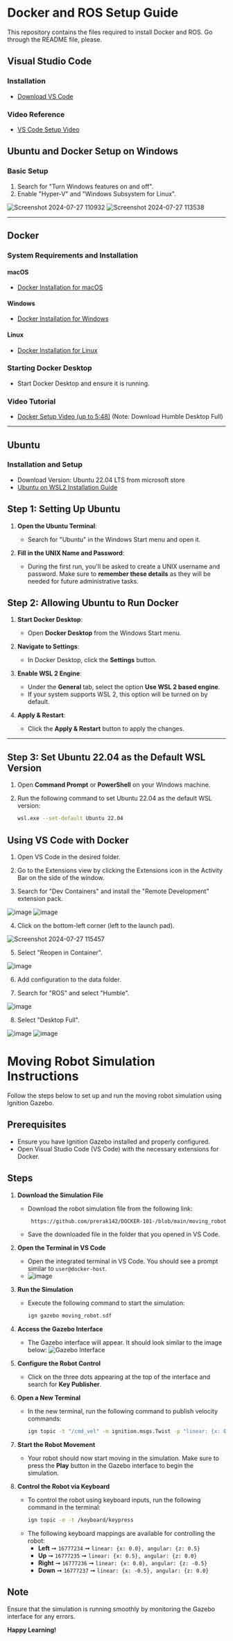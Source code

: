 # Docker and ROS Setup Guide

This repository contains the files required to install Docker and ROS. Go through the README file, please.

## Visual Studio Code

### Installation
- [Download VS Code](https://code.visualstudio.com/download)

### Video Reference
- [VS Code Setup Video](https://youtu.be/bN6DE-4uFNo?feature=shared)

## Ubuntu and Docker Setup on Windows

### Basic Setup
1. Search for "Turn Windows features on and off".
2. Enable "Hyper-V" and "Windows Subsystem for Linux".

![Screenshot 2024-07-27 110932](https://github.com/user-attachments/assets/14a63d46-4be2-4e31-8dd7-a51f2c569afa)
![Screenshot 2024-07-27 113538](https://github.com/user-attachments/assets/df1e554d-ccc8-4cee-94f1-016ea8505b5d)


---

## Docker

### System Requirements and Installation

#### macOS
- [Docker Installation for macOS](https://docs.docker.com/desktop/install/mac-install/)

#### Windows
- [Docker Installation for Windows](https://docs.docker.com/desktop/install/windows-install/)

#### Linux
- [Docker Installation for Linux](https://docs.docker.com/desktop/install/linux-install/)

### Starting Docker Desktop
- Start Docker Desktop and ensure it is running.

### Video Tutorial
- [Docker Setup Video (up to 5:48)](https://youtu.be/dihfA7Ol6Mw?feature=shared) (Note: Download Humble Desktop Full)
---

## Ubuntu

### Installation and Setup
- Download Version: Ubuntu 22.04 LTS from microsoft store 
- [Ubuntu on WSL2 Installation Guide](https://linuxsimply.com/linux-basics/os-installation/wsl/ubuntu-on-wsl2/)

## Step 1: Setting Up Ubuntu

1. **Open the Ubuntu Terminal**:
   - Search for "Ubuntu" in the Windows Start menu and open it.

2. **Fill in the UNIX Name and Password**:
   - During the first run, you'll be asked to create a UNIX username and password. Make sure to **remember these details** as they will be needed for future administrative tasks.

## Step 2: Allowing Ubuntu to Run Docker

1. **Start Docker Desktop**:
   - Open **Docker Desktop** from the Windows Start menu.

2. **Navigate to Settings**:
   - In Docker Desktop, click the **Settings** button.

3. **Enable WSL 2 Engine**:
   - Under the **General** tab, select the option **Use WSL 2 based engine**.
   - If your system supports WSL 2, this option will be turned on by default.

4. **Apply & Restart**:
   - Click the **Apply & Restart** button to apply the changes.

---

## Step 3: Set Ubuntu 22.04 as the Default WSL Version

1. Open **Command Prompt** or **PowerShell** on your Windows machine.

2. Run the following command to set Ubuntu 22.04 as the default WSL version:
   ```bash
   wsl.exe --set-default Ubuntu 22.04


## Using VS Code with Docker

1. Open VS Code in the desired folder.

2. Go to the Extensions view by clicking the Extensions icon in the Activity Bar on the side of the window.

3. Search for "Dev Containers" and install the "Remote Development" extension pack.

![image](https://github.com/user-attachments/assets/bf316684-5100-473a-977a-738bc4bcdefe)
![image](https://github.com/user-attachments/assets/10f3373f-d1b5-4a2c-acb5-f7787fb88638)

4. Click on the bottom-left corner (left to the launch pad).

![Screenshot 2024-07-27 115457](https://github.com/user-attachments/assets/cea1a97a-283c-4ebb-b4d3-0a3125f53d81)

5. Select "Reopen in Container".

![image](https://github.com/user-attachments/assets/dd38d66c-65c0-4c04-a8e4-78d41a8bb3b8)

6. Add configuration to the data folder.

7. Search for "ROS" and select "Humble".

![image](https://github.com/user-attachments/assets/1544ffef-33b6-413f-b795-07291b427317)

8. Select "Desktop Full".

![image](https://github.com/user-attachments/assets/9ce6985e-72fb-4ff9-9d0c-d115795d2728)
![image](https://github.com/user-attachments/assets/ed7577b7-3c2e-43db-b34e-e5cbfa6b0cb5)

# Moving Robot Simulation Instructions

Follow the steps below to set up and run the moving robot simulation using Ignition Gazebo.

## Prerequisites
- Ensure you have Ignition Gazebo installed and properly configured.
- Open Visual Studio Code (VS Code) with the necessary extensions for Docker.

## Steps

1. **Download the Simulation File**
   - Download the robot simulation file from the following link:
     ```bash
      https://github.com/prerak142/DOCKER-101-/blob/main/moving_robot.sdf
     ```
   - Save the downloaded file in the folder that you opened in VS Code.

2. **Open the Terminal in VS Code**
   - Open the integrated terminal in VS Code. You should see a prompt similar to `user@docker-host`.
   - ![image](https://github.com/user-attachments/assets/9863d0a8-30f1-4d47-a2c2-bc8c1e650cac)

3. **Run the Simulation**
   - Execute the following command to start the simulation:
     ```bash
     ign gazebo moving_robot.sdf
     ```

4. **Access the Gazebo Interface**
   - The Gazebo interface will appear. It should look similar to the image below:
   ![Gazebo Interface](https://github.com/user-attachments/assets/b452c727-f67d-4718-80c3-1a6b83163e08)

5. **Configure the Robot Control**
   - Click on the three dots appearing at the top of the interface and search for **Key Publisher**.

6. **Open a New Terminal**
   - In the new terminal, run the following command to publish velocity commands:
     ```bash
     ign topic -t "/cmd_vel" -m ignition.msgs.Twist -p "linear: {x: 0.5}, angular: {z: 0.05}"
     ```

7. **Start the Robot Movement**
   - Your robot should now start moving in the simulation. Make sure to press the **Play** button in the Gazebo interface to begin the simulation.

8. **Control the Robot via Keyboard**
   - To control the robot using keyboard inputs, run the following command in the terminal:
     ```bash
     ign topic -e -t /keyboard/keypress
     ```
   - The following keyboard mappings are available for controlling the robot:
     - **Left** ➞ `16777234` ➞ `linear: {x: 0.0}, angular: {z: 0.5}`
     - **Up** ➞ `16777235` ➞ `linear: {x: 0.5}, angular: {z: 0.0}`
     - **Right** ➞ `16777236` ➞ `linear: {x: 0.0}, angular: {z: -0.5}`
     - **Down** ➞ `16777237` ➞ `linear: {x: -0.5}, angular: {z: 0.0}`

## Note
Ensure that the simulation is running smoothly by monitoring the Gazebo interface for any errors.

**Happy Learning!**
